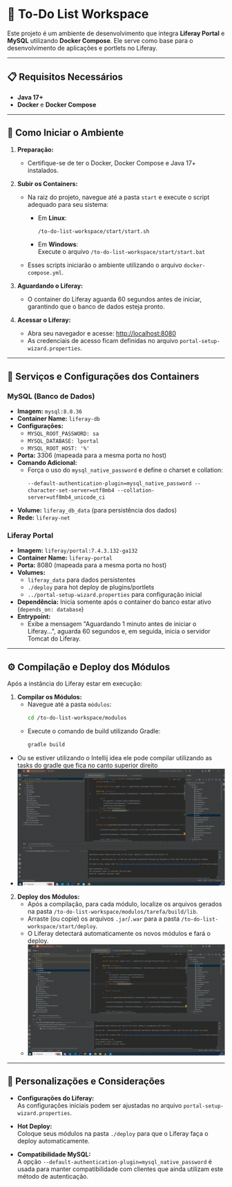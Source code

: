 # 📝 To-Do List Workspace

Este projeto é um ambiente de desenvolvimento que integra **Liferay Portal** e **MySQL** utilizando **Docker Compose**. Ele serve como base para o desenvolvimento de aplicações e portlets no Liferay.

---

## 📋 Requisitos Necessários

- **Java 17+**
- **Docker** e **Docker Compose**

---

## 🚀 Como Iniciar o Ambiente

1. **Preparação:**
   - Certifique-se de ter o Docker, Docker Compose e Java 17+  instalados.

2. **Subir os Containers:**
   - Na raiz do projeto, navegue até a pasta `start` e execute o script adequado para seu sistema:
     - Em **Linux**:  
       ```bash
       /to-do-list-workspace/start/start.sh
       ```
     - Em **Windows**:  
       Execute o arquivo `/to-do-list-workspace/start/start.bat`

   - Esses scripts iniciarão o ambiente utilizando o arquivo `docker-compose.yml`.

3. **Aguardando o Liferay:**
   - O container do Liferay aguarda 60 segundos antes de iniciar, garantindo que o banco de dados esteja pronto.

4. **Acessar o Liferay:**
   - Abra seu navegador e acesse: [http://localhost:8080](http://localhost:8080)
   - As credenciais de acesso ficam definidas no arquivo `portal-setup-wizard.properties`.

---

## 🐳 Serviços e Configurações dos Containers

### MySQL (Banco de Dados)
- **Imagem:** `mysql:8.0.36`
- **Container Name:** `liferay-db`
- **Configurações:**
  - `MYSQL_ROOT_PASSWORD: sa`
  - `MYSQL_DATABASE: lportal`
  - `MYSQL_ROOT_HOST: '%'`
- **Porta:** 3306 (mapeada para a mesma porta no host)
- **Comando Adicional:**
  - Força o uso do `mysql_native_password` e define o charset e collation:
    ```
    --default-authentication-plugin=mysql_native_password --character-set-server=utf8mb4 --collation-server=utf8mb4_unicode_ci
    ```
- **Volume:** `liferay_db_data` (para persistência dos dados)
- **Rede:** `liferay-net`

### Liferay Portal
- **Imagem:** `liferay/portal:7.4.3.132-ga132`
- **Container Name:** `liferay-portal`
- **Porta:** 8080 (mapeada para a mesma porta no host)
- **Volumes:**
  - `liferay_data` para dados persistentes
  - `./deploy` para hot deploy de plugins/portlets
  - `../portal-setup-wizard.properties` para configuração inicial
- **Dependência:** Inicia somente após o container do banco estar ativo (`depends_on: database`)
- **Entrypoint:**
  - Exibe a mensagem "Aguardando 1 minuto antes de iniciar o Liferay...", aguarda 60 segundos e, em seguida, inicia o servidor Tomcat do Liferay.

---

## ⚙️ Compilação e Deploy dos Módulos

Após a instância do Liferay estar em execução:

1. **Compilar os Módulos:**
   - Navegue até a pasta `módulos`:
     ```bash
     cd /to-do-list-workspace/modulos
     ```
   - Execute o comando de build utilizando Gradle:
     ```bash
     gradle build
     ```
  - Ou se estiver utilizando o Intellij idea ele pode compilar utilizando as tasks do gradle que fica no canto superior direito
   - ![Build modulos pelo Intellij](assets/buildModulos.gif)
2. **Deploy dos Módulos:**
   - Após a compilação, para cada módulo, localize os arquivos gerados na pasta `/to-do-list-workspace/modulos/tarefa/build/lib`.
   - Arraste (ou copie) os arquivos `.jar`/`.war` para a pasta `/to-do-list-workspace/start/deploy`.
   - O Liferay detectará automaticamente os novos módulos e fará o deploy.
   - ![Deploy dos modulos pelo Intellij](assets/deployModulos.gif)

---

## 🔧 Personalizações e Considerações

- **Configurações do Liferay:**  
  As configurações iniciais podem ser ajustadas no arquivo `portal-setup-wizard.properties`.

- **Hot Deploy:**  
  Coloque seus módulos na pasta `./deploy` para que o Liferay faça o deploy automaticamente.

- **Compatibilidade MySQL:**  
  A opção `--default-authentication-plugin=mysql_native_password` é usada para manter compatibilidade com clientes que ainda utilizam este método de autenticação.



